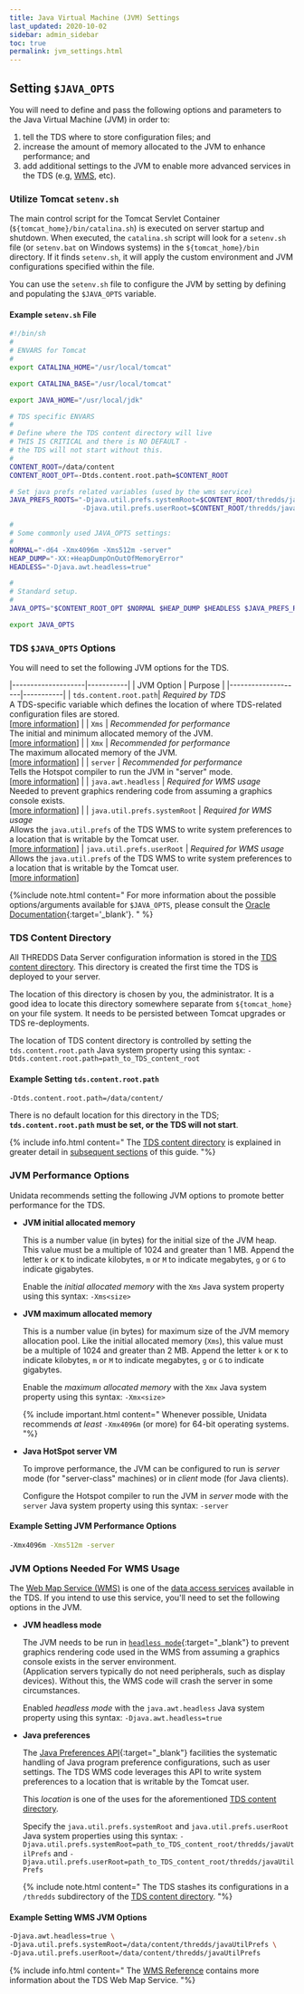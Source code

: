 ```yaml
---
title: Java Virtual Machine (JVM) Settings
last_updated: 2020-10-02
sidebar: admin_sidebar
toc: true
permalink: jvm_settings.html
---
```


## Setting `$JAVA_OPTS`

You will need to define and pass the following options and parameters to the Java Virtual Machine (JVM) in order to:

1. tell the TDS where to store configuration files; and
2. increase the amount of memory allocated to the JVM to enhance performance; and
3. add additional settings to the JVM to enable more advanced services in the TDS (e.g, [WMS](adding_wms.html), etc).

### Utilize Tomcat `setenv.sh`

The main control script for the Tomcat Servlet Container (`${tomcat_home}/bin/catalina.sh`) is executed on server startup and shutdown.
When executed, the `catalina.sh` script will look for a `setenv.sh` file (or `setenv.bat` on Windows systems) in the `${tomcat_home}/bin` directory.
If it finds `setenv.sh`, it will apply the custom environment and JVM configurations specified within the file.  

You can use the `setenv.sh` file to configure the JVM by setting by defining and populating the `$JAVA_OPTS` variable.

#### Example `setenv.sh` File

~~~bash
#!/bin/sh
#
# ENVARS for Tomcat
#
export CATALINA_HOME="/usr/local/tomcat"

export CATALINA_BASE="/usr/local/tomcat"

export JAVA_HOME="/usr/local/jdk"

# TDS specific ENVARS
#
# Define where the TDS content directory will live
# THIS IS CRITICAL and there is NO DEFAULT - 
# the TDS will not start without this.
#
CONTENT_ROOT=/data/content
CONTENT_ROOT_OPT=-Dtds.content.root.path=$CONTENT_ROOT

# Set java prefs related variables (used by the wms service)
JAVA_PREFS_ROOTS="-Djava.util.prefs.systemRoot=$CONTENT_ROOT/thredds/javaUtilPrefs \
                  -Djava.util.prefs.userRoot=$CONTENT_ROOT/thredds/javaUtilPrefs"

#
# Some commonly used JAVA_OPTS settings:
#
NORMAL="-d64 -Xmx4096m -Xms512m -server"
HEAP_DUMP="-XX:+HeapDumpOnOutOfMemoryError"
HEADLESS="-Djava.awt.headless=true"

#
# Standard setup.
#
JAVA_OPTS="$CONTENT_ROOT_OPT $NORMAL $HEAP_DUMP $HEADLESS $JAVA_PREFS_ROOTS"

export JAVA_OPTS
~~~

### TDS `$JAVA_OPTS` Options 

You will need to set the following JVM options for the TDS.

|--------------------|-----------|
| JVM Option         |  Purpose  |
|--------------------|-----------|
| `tds.content.root.path`| _Required by TDS_<br/> A TDS-specific variable which defines the location of where TDS-related configuration files are stored. <br/>[[more information](#tds-content-directory)] |
| `Xms` | _Recommended for performance_<br/> The initial and minimum allocated memory of the JVM. <br/>[[more information](#jvm-performance-options)] |
| `Xmx` | _Recommended for performance_<br/> The maximum allocated memory of the JVM. <br/>[[more information](#jvm-performance-options)] |
| `server` | _Recommended for performance_<br/> Tells the Hotspot compiler to run the JVM in "server" mode. <br/>[[more information](#jvm-performance-options)] |
| `java.awt.headless` | _Required for WMS usage_<br/> Needed to prevent graphics rendering code from assuming a graphics console exists. <br/>[[more information](#jvm-options-needed-for-wms-usage)] |
| `java.util.prefs.systemRoot` | _Required for WMS usage_<br/> Allows the `java.util.prefs` of the TDS WMS to write system preferences to a location that is writable by the Tomcat user. <br/>[[more information](#jvm-options-needed-for-wms-usage)]
| `java.util.prefs.userRoot` | _Required for WMS usage_<br/> Allows the `java.util.prefs` of the TDS WMS to write system preferences to a location that is writable by the Tomcat user. <br/>[[more information](#jvm-options-needed-for-wms-usage)]

{%include note.html content="
For more information about the possible options/arguments available for `$JAVA_OPTS`, please consult the [Oracle Documentation](https://docs.oracle.com/javase/8/docs/technotes/tools/unix/java.html#BABDJJFI){:target='_blank'}.
" %}

### TDS Content Directory

All THREDDS Data Server configuration information is stored in the [TDS content directory](tds_content_directory.html). 
This directory is created the first time the TDS is deployed to your server.

The location of this directory is chosen by you, the administrator.
It is a good idea to locate this directory somewhere separate from `${tomcat_home}` on your file system.
It needs to be persisted between Tomcat upgrades or TDS re-deployments.

The location of TDS content directory is controlled by setting the `tds.content.root.path` Java system property using this syntax:
`-Dtds.content.root.path=path_to_TDS_content_root`

#### Example Setting `tds.content.root.path`

~~~bash
-Dtds.content.root.path=/data/content/
~~~

There is no default location for this directory in the TDS; **`tds.content.root.path` must be set, or the TDS will not start**. 

{% include info.html content="
The [TDS content directory](tds_content_directory.html) is explained in greater detail in [subsequent sections](tds_content_directory.html) of this guide.
"%} 

### JVM Performance Options

Unidata recommends setting the following JVM options to promote better performance for the TDS.

* **JVM initial allocated memory**

    This is a number value (in bytes) for the initial size of the JVM heap. 
    This value must be a multiple of 1024 and greater than 1 MB. 
    Append the letter `k` or `K` to indicate kilobytes, `m` or `M` to indicate megabytes, `g` or `G` to indicate gigabytes.

    Enable the _initial allocated memory_ with the `Xms` Java system property using this syntax: `-Xms<size>`


* **JVM maximum allocated memory**

    This is a number value (in bytes) for maximum size of the JVM memory allocation pool. 
    Like the initial allocated memory (`Xms`), this value must be a multiple of 1024 and greater than 2 MB. 
    Append the letter `k` or `K` to indicate kilobytes, `m` or `M` to indicate megabytes, `g` or `G` to indicate gigabytes.
    
    Enable the _maximum allocated memory_ with the `Xmx` Java system property using this syntax: `-Xmx<size>`
    
    {% include important.html content="
    Whenever possible, Unidata recommends _at least_ `-Xmx4096m` (or more) for 64-bit operating systems.
    "%}
    
* **Java HotSpot server VM**

    To improve performance, the JVM can be configured to run is _server_ mode (for "server-class" machines) or in _client_ mode (for Java clients). 
    
    Configure the Hotspot compiler to run the JVM in _server_ mode with the `server` Java system property using this syntax: `-server`
 
#### Example Setting JVM Performance Options

~~~bash
-Xmx4096m -Xms512m -server
~~~

### JVM Options Needed For WMS Usage

The [Web Map Service (WMS)](adding_wms.html) is one of the [data access services](services_ref.html#data-access-services) available in the TDS. 
If you intend to use this service, you'll need to set the following options in the JVM.

* **JVM headless mode**  

   The JVM needs to be run in [`headless mode`](https://blog.idrsolutions.com/2013/08/what-is-headless-mode-in-java/){:target="_blank"} to prevent graphics rendering code used in the WMS from assuming a graphics console exists in the server environment.  
   (Application servers typically do not need peripherals, such as display devices).
   Without this, the WMS code will crash the server in some circumstances.
   
   Enabled _headless mode_ with the `java.awt.headless` Java system property using this syntax: `-Djava.awt.headless=true`

* **Java preferences**

   The [Java Preferences API](https://www.vogella.com/tutorials/JavaPreferences/article.html){:target="_blank"} facilities the systematic handling of Java program preference configurations, such as user settings.
   The TDS WMS code leverages this API to write system preferences to a location that is writable by the Tomcat user.
   
   This _location_ is one of the uses for the aforementioned [TDS content directory](#tds-content-directory). 
   
   Specify the `java.util.prefs.systemRoot` and `java.util.prefs.userRoot` Java system properties using this syntax: `-Djava.util.prefs.systemRoot=path_to_TDS_content_root/thredds/javaUtilPrefs` and `-Djava.util.prefs.userRoot=path_to_TDS_content_root/thredds/javaUtilPrefs`
   
   {% include note.html content="
   The TDS stashes its configurations in a `/thredds` subdirectory of the [TDS content directory](tds_content_directory.html).
   "%} 
   
#### Example Setting WMS JVM Options
   
~~~bash
-Djava.awt.headless=true \
-Djava.util.prefs.systemRoot=/data/content/thredds/javaUtilPrefs \
-Djava.util.prefs.userRoot=/data/content/thredds/javaUtilPrefs
~~~
   
{% include info.html content="
The [WMS Reference](adding_wms.html) contains more information about the TDS Web Map Service.
"%} 



